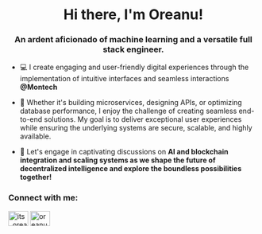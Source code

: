 <h1 align="center">Hi there, I'm Oreanu! </h1>
<h3 align="center">An ardent aficionado of machine learning and a versatile full stack engineer.</h3>

- 💻 I create engaging and user-friendly digital experiences through the implementation of intuitive interfaces and seamless interactions **@Montech**

- 🚀 Whether it's building microservices, designing APIs, or optimizing database performance, I enjoy the challenge of creating seamless end-to-end solutions. My goal is to deliver exceptional user experiences while ensuring the underlying systems are secure, scalable, and highly available.

- 💬 Let's engage in captivating discussions on **AI and blockchain integration and scaling systems as we shape the future of decentralized intelligence and explore the boundless possibilities together!**

<h3 align="left">Connect with me:</h3>
<p align="left">
<a href="https://twitter.com/its_oreanu" target="blank"><img align="center" src="https://raw.githubusercontent.com/rahuldkjain/github-profile-readme-generator/master/src/images/icons/Social/twitter.svg" alt="its_oreanu" height="30" width="40" /></a>
<a href="https://linkedin.com/in/oreanu-olayemi-b45517116" target="blank"><img align="center" src="https://raw.githubusercontent.com/rahuldkjain/github-profile-readme-generator/master/src/images/icons/Social/linked-in-alt.svg" alt="oreanu" height="30" width="40" /></a>
</p>

